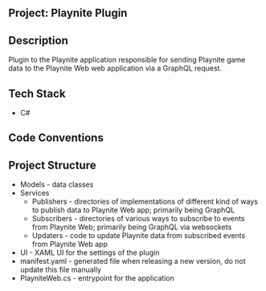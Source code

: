 ## Project: Playnite Plugin

## Description

Plugin to the Playnite application responsible for sending Playnite game data to the Playnite Web web application via a GraphQL request.

## Tech Stack

- C#

## Code Conventions

## Project Structure

- Models - data classes
- Services
  - Publishers - directories of implementations of different kind of ways to publish data to Playnite Web app; primarily being GraphQL
  - Subscribers - directories of various ways to subscribe to events from Playnite Web; primarily being GraphQL via websockets
  - Updaters - code to update Playnite data from subscribed events from Playnite Web app
- UI - XAML UI for the settings of the plugin
- manifest.yaml - generated file when releasing a new version, do not update this file manually
- PlayniteWeb.cs - entrypoint for the application
